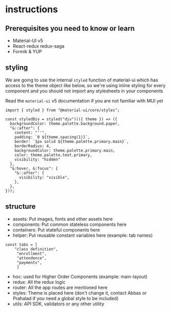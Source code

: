 # instructions

## Prerequisites you need to know or learn
- Material-UI v5
- React-redux redux-saga
- Formik & YUP

## styling
We are going to use the internal `styled` function of material-ui which has access to the theme object like below, so we're using inline styling for every component and you should not import any stylesheets in your components

Read the `material-ui` v5 documentation if you are not familiar with MUI yet

```
import { styled } from "@material-ui/core/styles";

const styledDiv = styled("div")(({ theme }) => ({
  backgroundColor: theme.palette.background.paper,
  "&::after": {
    content: "''",
    padding: `0 ${theme.spacing(1)}`,
    border: `1px solid ${theme.palette.primary.main}`,
    borderRadius: 4,
    backgroundColor: theme.palette.primary.main,
    color: theme.palette.text.primary,
    visibility: "hidden"
  },
  "&:hover, &:focus": {
    "&::after": {
      visibility: "visible",
    },
  },
}));
```

## structure

- assets: Put images, fonts and other assets here
- components: Put common stateless components here
- containers: Put stateful components here
- helper: Put reusable constant variables here (example: tab names)

```
const tabs = [
    "class definition",
     "enrollment",
     "attendence",
     "payments",
     ]
```

- hoc: used for Higher Order Components (example: main-layout)
- redux: All the redux logic
- router: All the app routes are mentioned here
- styles: Theme is placed here (don't change it, contact Abbas or Prahalad if you need a global style to be included) 
- utils: API SDK, validators or any other utility